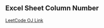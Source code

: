 Excel Sheet Column Number
---
[LeetCode OJ Link](https://leetcode.com/problems/excel-sheet-column-number/)